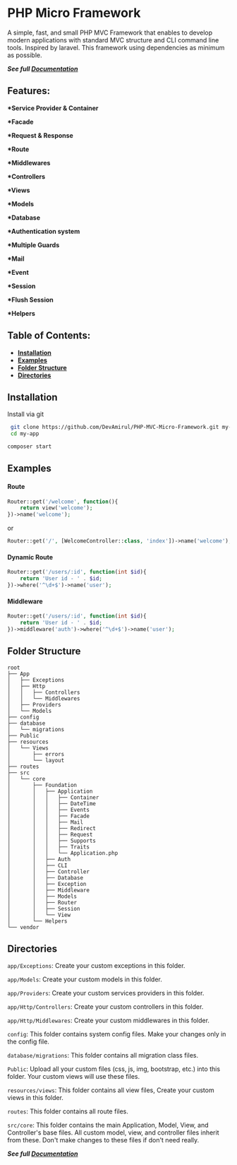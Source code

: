 # PHP Micro Framework

A simple, fast, and small PHP MVC Framework that enables to develop modern applications with standard MVC structure and CLI command line tools. Inspired by laravel. This framework using dependencies as minimum as possible.

<em>**See full [Documentation](https://github.com/DevAmirul/PHP-MVC-Micro-Framework/wiki/Documentation)**</em>

## Features:

**\*Service Provider & Container**

**\*Facade**

**\*Request & Response**

**\*Route**

**\*Middlewares**

**\*Controllers**

**\*Views**

**\*Models**

**\*Database**

**\*Authentication system**

**\*Multiple Guards**

**\*Mail**

**\*Event**

**\*Session**

**\*Flush Session**

**\*Helpers**


## Table of Contents:

- **[Installation](#installation)**
- **[Examples](#examples)**
- **[Folder Structure](#folder-structure)**
- **[Directories](#directories)**


## Installation

Install via git

```bash
 git clone https://github.com/DevAmirul/PHP-MVC-Micro-Framework.git my-app
 cd my-app
```

```bash
composer start
```

## Examples

#### Route

```php
Router::get('/welcome', function(){
    return view('welcome');
})->name('welcome');
```
or
```php
Router::get('/', [WelcomeController::class, 'index'])->name('welcome');
```

#### Dynamic Route

```php
Router::get('/users/:id', function(int $id){
    return 'User id - ' . $id;
})->where('^\d+$')->name('user');
```

#### Middleware
```php
Router::get('/users/:id', function(int $id){
    return 'User id - ' . $id;
})->middleware('auth')->where('^\d+$')->name('user');
```

## Folder Structure

```
root
├── App
│   ├── Exceptions
│   ├── Http
│   │   ├── Controllers
│   │   └── Middlewares
│   ├── Providers
│   └── Models
├── config
├── database
│   └── migrations
├── Public
├── resources
│   └── Views
│       ├── errors
│       └── layout
├── routes
├── src
│   └── core
│       ├── Foundation
│       │   ├── Application
│       │   │   ├── Container
│       │   │   ├── DateTime
│       │   │   ├── Events
│       │   │   ├── Facade
│       │   │   ├── Mail
│       │   │   ├── Redirect
│       │   │   ├── Request
│       │   │   ├── Supports
│       │   │   ├── Traits
│       │   │   └── Application.php
│       │   ├── Auth
│       │   ├── CLI
│       │   ├── Controller
│       │   ├── Database
│       │   ├── Exception
│       │   ├── Middleware
│       │   ├── Models
│       │   ├── Router
│       │   ├── Session
│       │   └── View
│       └── Helpers
└── vendor
```

## Directories

`app/Exceptions`: Create your custom exceptions in this folder.

`app/Models`: Create your custom models in this folder.

`app/Providers`: Create your custom services providers in this folder.

`app/Http/Controllers`: Create your custom controllers in this folder.

`app/Http/Middlewares`: Create your custom middlewares in this folder.

`config`: This folder contains system config files. Make your changes only in the config file.

`database/migrations`: This folder contains all migration class files.

`Public`: Upload all your custom files (css, js, img, bootstrap, etc.) into this folder. Your custom views will use these files.

`resources/views`: This folder contains all view files, Create your custom views in this folder.

`routes`: This folder contains all route files.

`src/core`: This folder contains the main Application, Model, View, and Controller's base files. All custom model, view, and controller files inherit from these. Don't make changes to these files if don't need really.


<em>**See full [Documentation](https://github.com/DevAmirul/PHP-MVC-Micro-Framework/wiki/Documentation)**</em>

